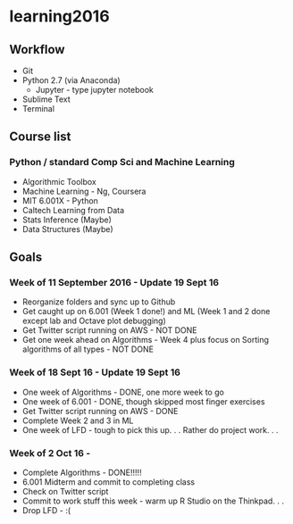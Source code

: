 # learning2016

## Workflow

* Git
* Python 2.7 (via Anaconda)
	* Jupyter - type jupyter notebook
* Sublime Text
* Terminal


## Course list
### Python / standard Comp Sci and Machine Learning
* Algorithmic Toolbox
* Machine Learning - Ng, Coursera
* MIT 6.001X - Python
* Caltech Learning from Data
* Stats Inference (Maybe)
* Data Structures (Maybe)

## Goals 
### Week of 11 September 2016 - Update 19 Sept 16
* Reorganize folders and sync up to Github
* Get caught up on 6.001 (Week 1 done!) and ML (Week 1 and 2 done except lab and Octave plot debugging)
* Get Twitter script running on AWS - NOT DONE
* Get one week ahead on Algorithms - Week 4 plus focus on Sorting algorithms of all types - NOT DONE

### Week of 18 Sept 16 - Update 19 Sept 16
* One week of Algorithms - DONE, one more week to go
* One week of 6.001 - DONE, though skipped most finger exercises
* Get Twitter script running on AWS - DONE
* Complete Week 2 and 3 in ML
* One week of LFD - tough to pick this up. . .   Rather do project work. . . 
	

### Week of 2 Oct 16 - 
* Complete Algorithms - DONE!!!!!
* 6.001 Midterm and commit to completing class
* Check on Twitter script
* Commit to work stuff this week - warm up R Studio on the Thinkpad. . . 
* Drop LFD - :(

